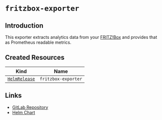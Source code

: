 # `fritzbox-exporter`

## Introduction

This exporter extracts analytics data from your [FRITZ!Box](https://en.avm.de/products/fritzbox/) and provides that as Prometheus readable metrics.

## Created Resources

| Kind                              | Name                |
| --------------------------------- | ------------------- |
| [`HelmRelease`][ref-helm-release] | `fritzbox-exporter` |

[ref-helm-release]: https://fluxcd.io/docs/components/helm/helmreleases/

## Links

- [GitLab Repository](https://git.r3ktm8.de/SeaLife-Docker/fritzbox_exporter)
- [Helm Chart](https://charts.pascaliske.dev/charts/fritzbox-exporter/)
